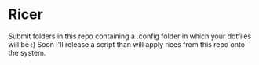 # Ricer
Submit folders in this repo containing a .config folder in which your dotfiles will be :) Soon I'll release a script than will apply rices from this repo onto the system.

